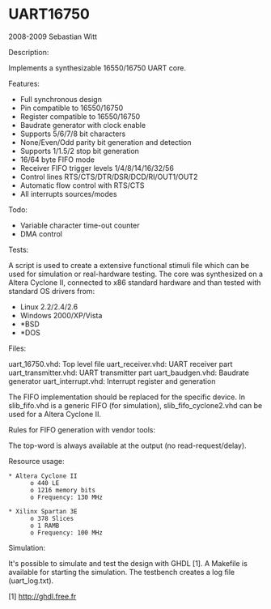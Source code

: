 # UART16750

2008-2009 Sebastian Witt

Description:

Implements a synthesizable 16550/16750 UART core.

Features:

- Full synchronous design
- Pin compatible to 16550/16750
- Register compatible to 16550/16750
- Baudrate generator with clock enable
- Supports 5/6/7/8 bit characters
- None/Even/Odd parity bit generation and detection
- Supports 1/1.5/2 stop bit generation
- 16/64 byte FIFO mode
- Receiver FIFO trigger levels 1/4/8/14/16/32/56
- Control lines RTS/CTS/DTR/DSR/DCD/RI/OUT1/OUT2
- Automatic flow control with RTS/CTS
- All interrupts sources/modes

Todo:

- Variable character time-out counter
- DMA control

Tests:

A script is used to create a extensive functional stimuli file which
can be used for simulation or real-hardware testing.
The core was synthesized on a Altera Cyclone II, connected to x86
standard hardware and than tested with standard OS drivers from:

- Linux 2.2/2.4/2.6
- Windows 2000/XP/Vista
- *BSD
- *DOS

Files:

uart_16750.vhd:         Top level file
uart_receiver.vhd:      UART receiver part
uart_transmitter.vhd:   UART transmitter part
uart_baudgen.vhd:       Baudrate generator
uart_interrupt.vhd:     Interrupt register and generation

The FIFO implementation should be replaced for the specific device.
In slib_fifo.vhd is a generic FIFO (for simulation), slib_fifo_cyclone2.vhd
can be used for a Altera Cyclone II.

Rules for FIFO generation with vendor tools:

The top-word is always available at the output (no read-request/delay).

Resource usage:

    * Altera Cyclone II
          o 440 LE
          o 1216 memory bits
          o Frequency: 130 MHz

    * Xilinx Spartan 3E
          o 378 Slices
          o 1 RAMB
          o Frequency: 100 MHz

Simulation:

It's possible to simulate and test the design with GHDL [1].
A Makefile is available for starting the simulation. The testbench
creates a log file (uart_log.txt).

[1] http://ghdl.free.fr
